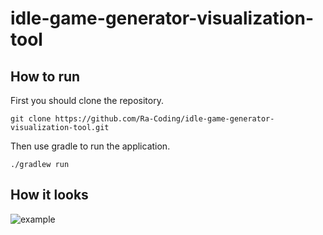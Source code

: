 # idle-game-generator-visualization-tool

## How to run

First you should clone the repository.

```
git clone https://github.com/Ra-Coding/idle-game-generator-visualization-tool.git
```

Then use gradle to run the application.

```
./gradlew run
```

## How it looks

![example](https://user-images.githubusercontent.com/63670109/118520083-01232a00-b73a-11eb-800e-209120cd6073.png)
